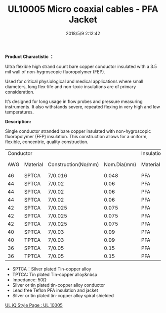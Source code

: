 ﻿---
layout: post 
title: UL10005 Micro coaxial cables - PFA Jacket
tags: PFA
categories: wire-cable
overview: 
series: FN50
part_number: 11-10005-0
thumb_img: 
image: static/33-20210603.jpg
date: 2018/5/9 2:12:42
permalink: /wire-cable/ul10005-micro-coaxial-cable-pfa-jack.html
---

__Product Charactistic ：__

Ultra flexible high strand count bare copper conductor insulated with a 3.5 mil wall of non-hygroscopic fluoropolymer (FEP).  

Used for critical physiological and medical applications where small diameters, long flex-life and non-toxic insulations are of primary consideration. 

It’s designed for long usage in flow probes and pressure measuring instruments. It also withstands severe, repeated flexing in very high and low temperatures.

__Description:__

Single conductor stranded bare copper insulated with non-hygroscopic fluoropolymer (FEP) insulation. This construction allows for a uniform, flexible, concentric, quality construction.



<table class="table table-bordered table-hover table-condensed">
	<tbody>
		<tr>
			<td colspan="4">
				Conductor
			</td>
			<td colspan="2">
				Insulation
			</td>
			<td colspan="2">
				Shielding
			</td>
			<td colspan="2">
				Jacket
			</td>
		</tr>
		<tr>
			<td>
				AWG
			</td>
			<td>
				Material
			</td>
			<td>
				Construction(No/mm)
			</td>
			<td>
				Nom.Dia(mm)
			</td>
			<td>
				Material<br />
			</td>
			<td>
				Nom.Dia
    (mm)
			</td>
			<td>
				Material<br />
			</td>
			<td>
				Nom.Dia(mm)
			</td>
			<td>
				Material<br />
			</td>
			<td>
				Nom.Dia
			</td>
		</tr>
		<tr>
			<td>
				46
			</td>
			<td>
				SPTCA
			</td>
			<td>
				7/0.016
			</td>
			<td>
				0.048
			</td>
			<td>
				PFA
			</td>
			<td>
				0.12
			</td>
			<td>
				SPTCA
			</td>
			<td>
				0.17
			</td>
			<td>
				PFA
			</td>
			<td>
				0.22
			</td>
		</tr>
		<tr>
			<td>
				44
			</td>
			<td>
				SPTCA
			</td>
			<td>
				7/0.02
			</td>
			<td>
				0.06
			</td>
			<td>
				PFA
			</td>
			<td>
				0.13
			</td>
			<td>
				SPTCA
			</td>
			<td>
				0.18
			</td>
			<td>
				PFA
			</td>
			<td>
				0.23
			</td>
		</tr>
		<tr>
			<td>
				44
			</td>
			<td>
				SPTCA
			</td>
			<td>
				7/0.02
			</td>
			<td>
				0.06
			</td>
			<td>
				PFA
			</td>
			<td>
				0.15
			</td>
			<td>
				SPTCA
			</td>
			<td>
				0.21
			</td>
			<td>
				PFA
			</td>
			<td>
				0.26
			</td>
		</tr>
		<tr>
			<td>
				44
			</td>
			<td>
				SPTCA
			</td>
			<td>
				7/0.02
			</td>
			<td>
				0.06
			</td>
			<td>
				PFA
			</td>
			<td>
				0.15
			</td>
			<td>
				TPTCA
			</td>
			<td>
				0.21
			</td>
			<td>
				PFA
			</td>
			<td>
				0.26
			</td>
		</tr>
		<tr>
			<td>
				42
			</td>
			<td>
				SPTCA
			</td>
			<td>
				7/0.025
			</td>
			<td>
				0.075
			</td>
			<td>
				PFA
			</td>
			<td>
				0.17
			</td>
			<td>
				SPTCA
			</td>
			<td>
				0.23
			</td>
			<td>
				PFA
			</td>
			<td>
				0.28
			</td>
		</tr>
		<tr>
			<td>
				42
			</td>
			<td>
				SPTCA
			</td>
			<td>
				7/0.025
			</td>
			<td>
				0.075
			</td>
			<td>
				PFA
			</td>
			<td>
				0.17
			</td>
			<td>
				TPTCA
			</td>
			<td>
				0.23
			</td>
			<td>
				PFA
			</td>
			<td>
				0.28
			</td>
		</tr>
		<tr>
			<td>
				42
			</td>
			<td>
				SPTCA
			</td>
			<td>
				7/0.025
			</td>
			<td>
				0.075
			</td>
			<td>
				PFA
			</td>
			<td>
				0.18
			</td>
			<td>
				TPTCA
			</td>
			<td>
				0.24
			</td>
			<td>
				PFA
			</td>
			<td>
				0.31
			</td>
		</tr>
		<tr>
			<td>
				40
			</td>
			<td>
				SPTCA
			</td>
			<td>
				7/0.03
			</td>
			<td>
				0.09
			</td>
			<td>
				PFA
			</td>
			<td>
				0.24
			</td>
			<td>
				TPTCA
			</td>
			<td>
				0.30
			</td>
			<td>
				PFA
			</td>
			<td>
				0.35
			</td>
		</tr>
		<tr>
			<td>
				40
			</td>
			<td>
				TPTCA
			</td>
			<td>
				7/0.03
			</td>
			<td>
				0.09
			</td>
			<td>
				PFA
			</td>
			<td>
				0.24
			</td>
			<td>
				TPTCA
			</td>
			<td>
				0.30
			</td>
			<td>
				PFA
			</td>
			<td>
				0.35
			</td>
		</tr>
		<tr>
			<td>
				36
			</td>
			<td>
				SPTCA
			</td>
			<td>
				7/0.05
			</td>
			<td>
				0.15
			</td>
			<td>
				PFA
			</td>
			<td>
				0.27
			</td>
			<td>
				TPTCA
			</td>
			<td>
				0.33
			</td>
			<td>
				PFA
			</td>
			<td>
				0.38
			</td>
		</tr>
		<tr>
			<td>
				36
			</td>
			<td>
				TPTCA
			</td>
			<td>
				7/0.05
			</td>
			<td>
				0.15
			</td>
			<td>
				PFA
			</td>
			<td>
				0.27
			</td>
			<td>
				TPTCA
			</td>
			<td>
				0.33
			</td>
			<td>
				PFA
			</td>
			<td>
				0.38
			</td>
		</tr>
	</tbody>
</table>

* SPTCA：Silver plated Tin-copper alloy
* TPTCA: Tin plated Tin-copper alloy&nbsp
* Impedance: 50Ω
* Silver or tin plated tin-copper alloy conductor
* Lead free Teflon PFA insulation and jacket
* Silver or tin plated tin-copper alloy spiral shielded

[UL iQ Style Page : UL 10005](http://iq.ul.com/awm/stylepage.aspx?Style=10005)